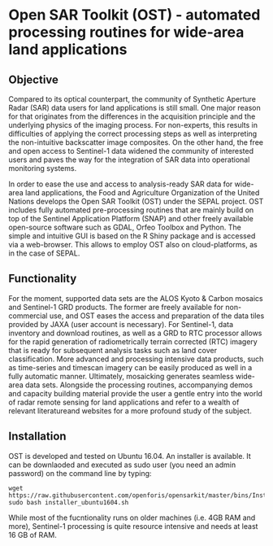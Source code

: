 # Open SAR Toolkit (OST) - automated processing routines for wide-area land applications

## Objective 

Compared to its optical counterpart, the community of Synthetic Aperture Radar (SAR) data users for land applications is still small. One major reason for that originates from the differences in the acquisition principle and the underlying physics of the imaging process. For non-experts, this results in difficulties of applying the correct processing steps as well as interpreting the non-intuitive backscatter image composites. On the other hand, the free and open access to Sentinel-1 data widened the community of interested users and paves the way for the integration of SAR data into operational monitoring systems.

In order to ease the use and access to analysis-ready SAR data for wide-area land applications, the Food and Agriculture Organization of the United Nations develops the Open SAR Toolkit (OST) under the SEPAL project. OST includes fully automated pre-processing routines that are mainly build on top of the Sentinel Application Platform (SNAP) and other freely available open-source software such as GDAL, Orfeo Toolbox and Python. The simple and intuitive GUI is based on the R Shiny package and is accessed via a web-browser. This allows to employ OST also on cloud-platforms, as in the case of SEPAL.

## Functionality

For the moment, supported data sets are the ALOS Kyoto & Carbon mosaics and Sentinel-1 GRD products. The former are freely available for non-commercial use, and OST eases the access and preparation of the data tiles provided by JAXA (user account is necessary). For Sentinel-1, data inventory and download routines, as well as a GRD to RTC processor allows for the rapid generation of radiometrically terrain corrected (RTC) imagery that is ready for subsequent analysis tasks such as land cover classification. More advanced and processing intensive data products, such as time-series and timescan imagery can be easily produced as well in a fully automatic manner. Ultimately, mosaicking generates seamless wide-area data sets. Alongside the processing routines, accompanying demos and capacity building material provide the user a gentle entry into the world of radar remote sensing for land applications and refer to a wealth of relevant literatureand websites for a more profound study of the subject.

## Installation

OST is developed and tested on Ubuntu 16.04. An installer is available. 
It can be downlaoded and executed as sudo user (you need an admin password) on the command line by typing:
```
wget https://raw.githubusercontent.com/openforis/opensarkit/master/bins/Install_OFST/installer_ubuntu1604.sh
sudo bash installer_ubuntu1604.sh
```
While most of the fucntionality runs on older machines (i.e. 4GB RAM and more), Sentinel-1 processing is quite resource intensive and needs at least 16 GB of RAM. 


